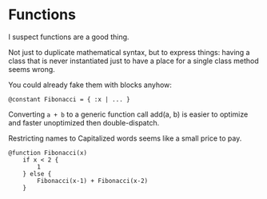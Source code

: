 # Functions

I suspect functions are a good thing.

Not just to duplicate mathematical syntax, but to
express things: having a class that is never instantiated
just to have a place for a single class method seems wrong.

You could already fake them with blocks anyhow:

```
@constant Fibonacci = { :x | ... }
```

Converting `a + b` to a generic function call add(a, b)
is easier to optimize and faster unoptimized then double-dispatch.

Restricting names to Capitalized words seems like a small price
to pay.

```
@function Fibonacci(x)
    if x < 2 {
        1
    } else {
        Fibonacci(x-1) + Fibonacci(x-2)
    }
```

